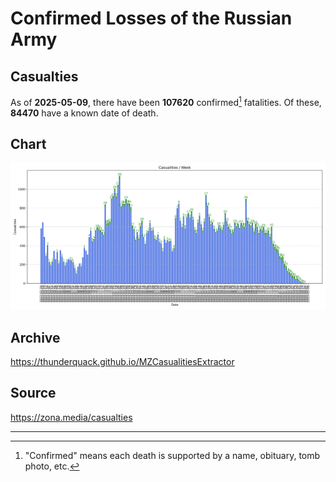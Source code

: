 
# Confirmed Losses of the Russian Army

## Casualties

As of **2025-05-09**, there have been **107620** confirmed[^1] fatalities.
Of these, **84470** have a known date of death.

## Chart

![7-Day Intervals Bar Chart](./docs/7days.svg)

## Archive

https://thunderquack.github.io/MZCasualitiesExtractor

## Source

https://zona.media/casualties

---

[^1]: "Confirmed" means each death is supported by a name, obituary, tomb photo, etc.
